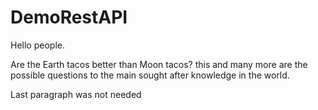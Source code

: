 # DemoRestAPI

Hello people.

Are the Earth tacos better than Moon tacos?
this and many more are the possible questions to the main sought after knowledge in the world.

Last paragraph was not needed
